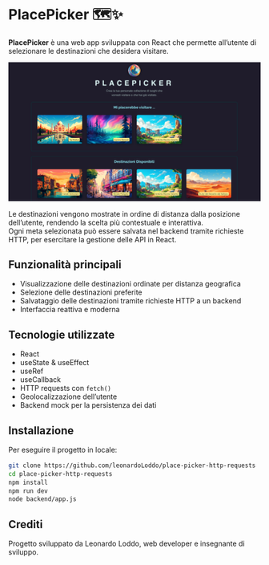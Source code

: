 # PlacePicker 🗺️✨

**PlacePicker** è una web app sviluppata con React che permette all’utente di selezionare le destinazioni che desidera visitare.

![PlacePicker Screenshot](public/screenshot.png)

Le destinazioni vengono mostrate in ordine di distanza dalla posizione dell’utente, rendendo la scelta più contestuale e interattiva.  
Ogni meta selezionata può essere salvata nel backend tramite richieste HTTP, per esercitare la gestione delle API in React.

## Funzionalità principali

- Visualizzazione delle destinazioni ordinate per distanza geografica
- Selezione delle destinazioni preferite
- Salvataggio delle destinazioni tramite richieste HTTP a un backend
- Interfaccia reattiva e moderna

## Tecnologie utilizzate

- React
- useState & useEffect
- useRef
- useCallback
- HTTP requests con `fetch()`
- Geolocalizzazione dell’utente
- Backend mock per la persistenza dei dati

## Installazione

Per eseguire il progetto in locale:

```bash
git clone https://github.com/leonardoLoddo/place-picker-http-requests
cd place-picker-http-requests
npm install
npm run dev
node backend/app.js
```

## Crediti

Progetto sviluppato da Leonardo Loddo, web developer e insegnante di sviluppo.

